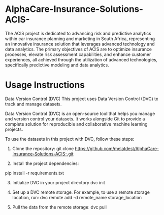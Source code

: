 # AlphaCare-Insurance-Solutions-ACIS-
The ACIS project is dedicated to advancing risk and predictive analytics within car insurance planning and marketing in South Africa, representing an innovative insurance solution that leverages advanced technology and data analytics. The primary objectives of ACIS are to optimize insurance processes, elevate risk assessment capabilities, and enhance customer experiences, all achieved through the utilization of advanced technologies, specifically predictive modeling and data analytics.
# Usage Instructions
Data Version Control (DVC)
This project uses Data Version Control (DVC) to track and manage datasets.

Data Version Control (DVC) is an open-source tool that helps you manage and version control your datasets. It works alongside Git to provide a complete solution for reproducible and collaborative machine learning projects.

To use the datasets in this project with DVC, follow these steps:
1. Clone the repository:
git clone https://github.com/melatdest/AlphaCare-Insurance-Solutions-ACIS-.git


3. Install the project dependencies:

pip install -r requirements.txt

3. Initialize DVC in your project directory
dvc init

5. Set up a DVC remote storage. For example, to use a remote storage location, run:
dvc remote add -d remote_name storage_location
6. Pull the data from the remote storage:
dvc pull
